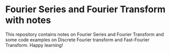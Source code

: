 # Fourier Series and Fourier Transform with notes
This repository contains notes on Fourier Series and Fourier Transform and some code examples on Discrete Fourier transform and Fast-Fourier Transform. Happy learning!
